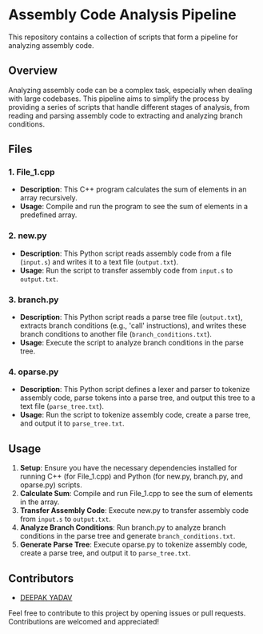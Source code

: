 # Assembly Code Analysis Pipeline

This repository contains a collection of scripts that form a pipeline for analyzing assembly code.

## Overview

Analyzing assembly code can be a complex task, especially when dealing with large codebases. This pipeline aims to simplify the process by providing a series of scripts that handle different stages of analysis, from reading and parsing assembly code to extracting and analyzing branch conditions.

## Files

### 1. File_1.cpp

- **Description**: This C++ program calculates the sum of elements in an array recursively.
- **Usage**: Compile and run the program to see the sum of elements in a predefined array.

### 2. new.py

- **Description**: This Python script reads assembly code from a file (`input.s`) and writes it to a text file (`output.txt`).
- **Usage**: Run the script to transfer assembly code from `input.s` to `output.txt`.

### 3. branch.py

- **Description**: This Python script reads a parse tree file (`output.txt`), extracts branch conditions (e.g., 'call' instructions), and writes these branch conditions to another file (`branch_conditions.txt`).
- **Usage**: Execute the script to analyze branch conditions in the parse tree.

### 4. oparse.py

- **Description**: This Python script defines a lexer and parser to tokenize assembly code, parse tokens into a parse tree, and output this tree to a text file (`parse_tree.txt`).
- **Usage**: Run the script to tokenize assembly code, create a parse tree, and output it to `parse_tree.txt`.

## Usage

1. **Setup**: Ensure you have the necessary dependencies installed for running C++ (for File_1.cpp) and Python (for new.py, branch.py, and oparse.py) scripts.
2. **Calculate Sum**: Compile and run File_1.cpp to see the sum of elements in the array.
3. **Transfer Assembly Code**: Execute new.py to transfer assembly code from `input.s` to `output.txt`.
4. **Analyze Branch Conditions**: Run branch.py to analyze branch conditions in the parse tree and generate `branch_conditions.txt`.
5. **Generate Parse Tree**: Execute oparse.py to tokenize assembly code, create a parse tree, and output it to `parse_tree.txt`.

## Contributors

- [DEEPAK YADAV](https://github.com/Deepakyavav/CSA_2)

Feel free to contribute to this project by opening issues or pull requests. Contributions are welcomed and appreciated!

